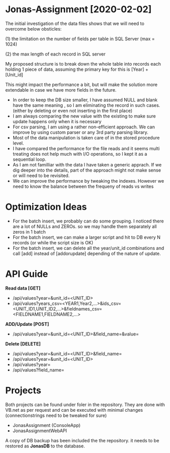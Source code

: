 # Jonas-Assignment [2020-02-02]

The initial investigation of the data files shows that we will need to overcome below obsticles:

(1) the limitation on the number of fields per table in SQL Server (max = 1024)

(2) the max length of each record in SQL server  

 
My proposed structure is to break down the whole table into records each holding 1 piece of data, assuming the primary key for this is [Year] + [Unit_id]

This might impact the performance a bit, but will make the solution more extendable in case we have more fields in the future.


* In order to keep the DB size smaller, I have assumed NULL and blank have the same meaning , so I am eliminating the record in such cases. (either by deleting or even not inserting in the first place)
* I am always comparing the new value with the existing to make sure update happens only when it is necessary
* For csv parsing, I am using a rather non-efficient approach. We can improve by using custom parser or any 3rd party parsing library.
* Most of the data manipulation is taken care of in the stored procedure level.
* I have compared the performance for the file reads and it seems multi treating does not help much with I/O  operations, so I kept it as a sequential loop.
* As I am not familliar with the data I have taken a generic apprach. If we dig deeper into the details, part of the approach might not make sense or will need to be revisited.
* We can improve the performance by tweaking the indexes. However we need to know the balance between the frequeny of reads vs writes


# Optimization Ideas
  * For the batch insert, we probably can do some grouping. I noticed there are a lot of NULLs and ZEROs. so we may handle them separately all zeros in 1 batch
  * For the batch insert, we can make a larger script and hit to DB every N records (or while the script size is OK)
  * For the batch insert, we can delete all the year/unit_id combinations and call [add] instead of [addorupdate] depending of the nature of update.


# API Guide 

**Read data [GET]**

* /api/values?year=<YEAR>&unit_id=<UNIT_ID>
* /api/values?years_csv=<YEAR1,Year2,...>&ids_csv=<UNIT_ID1,UNIT_ID2,...>&fieldnames_csv=<FIELDNAME1,FIELDNAME2,...>

**ADD/Update  [POST]**

* /api/values?year=<YEAR>&unit_id=<UNIT_ID>&field_name=<FIELDNAME>&value=<VALUE>

**Delete  [DELETE]**

* /api/values?year=<YEAR>&unit_id=<UNIT_ID>&field_name=<FIELDNAME>
* /api/values?year=<YEAR>&unit_id=<UNIT_ID>
* /api/values?year=<YEAR>
* /api/values?field_name=<FIELDNAME>

# Projects 

Both projects can be found under <APP> foler in the repository. They are done with VB.net as per request and can be executed with minimal changes
(connectionstrings need to be tweaked for sure)

* JonasAssignment (ConsoleApp) 
* JonasAssignmentWebAPI

A copy of DB backup has been included the the repository. it needs to be restored as **JonasDB** to the database.



 



